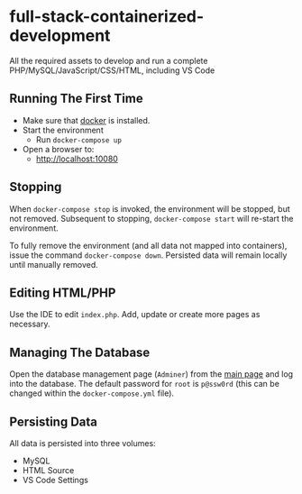<!-- TODO: Create README.md with intro, how to launch, how to connect folders, how to connect remote vsc (containers or folder) -->

<!-- TODO: ide: image should contain starter project with README for scripts to run (export, ) -->
<!-- TODO: web: can this be the io.browser? -->
<!-- TODO: storage: contains binaries for export -->
<!-- TODO: -->
<!-- TODO: -->
<!-- TODO: -->
<!-- TODO: -->
<!-- TODO: -->
<!-- TODO: -->
<!-- TODO: -->


# full-stack-containerized-development

All the required assets to develop and run a complete PHP/MySQL/JavaScript/CSS/HTML, including VS Code

## Running The First Time

* Make sure that [docker](https://www.docker.com/) is installed.
* Start the environment
  * Run `docker-compose up`
* Open a browser to:
  * [http://localhost:10080](http://localhost:10080)

## Stopping

When `docker-compose stop` is invoked, the environment will be stopped, but not removed. Subsequent to stopping, `docker-compose start` will
re-start the environment.

To fully remove the environment (and all data not mapped into containers), issue the command `docker-compose down`. Persisted data will remain locally until manually removed.

## Editing HTML/PHP

Use the IDE to edit `index.php`. Add, update or create more pages as necessary.

## Managing The Database

Open the database management page (`Adminer`) from the [main page](http://localhost:10080) and log into the database. The default password for `root` is `p@ssw0rd` (this can be changed within
the `docker-compose.yml` file).

## Persisting Data

All data is persisted into three volumes:

* MySQL
* HTML Source
* VS Code Settings
